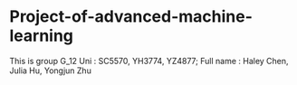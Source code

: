 # Project-of-advanced-machine-learning
This is group G_12
Uni : SC5570, YH3774, YZ4877; Full name : Haley Chen, Julia Hu, Yongjun Zhu
